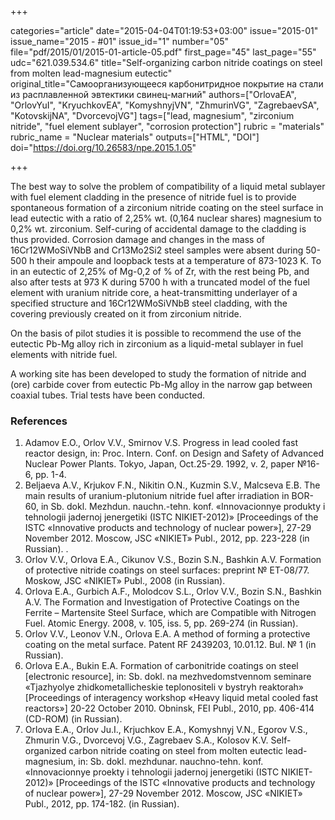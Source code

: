 +++

categories="article"
date="2015-04-04T01:19:53+03:00"
issue="2015-01"
issue_name="2015 - #01"
issue_id="1"
number="05"
file="pdf/2015/01/2015-01-article-05.pdf"
first_page="45"
last_page="55"
udc="621.039.534.6"
title="Self-organizing carbon nitride coatings on steel from molten lead-magnesium eutectic"
original_title="Самоорганизующееся карбонитридное покрытие на стали из расплавленной эвтектики свинец-магний"
authors=["OrlovaEA", "OrlovYuI", "KryuchkovEA", "KomyshnyjVN", "ZhmurinVG", "ZagrebaevSA", "KotovskijNA", "DvorcevojVG"]
tags=["lead, magnesium", "zirconium nitride", "fuel element sublayer", "corrosion protection"]
rubric = "materials"
rubric_name = "Nuclear materials"
outputs=["HTML", "DOI"]
doi="https://doi.org/10.26583/npe.2015.1.05"

+++

The best way to solve the problem of compatibility of a liquid metal sublayer with fuel element cladding in the presence of nitride fuel is to provide spontaneous formation of a zirconium nitride coating on the steel surface in lead eutectic with a ratio of 2,25% wt. (0,164 nuclear shares) magnesium to 0,2% wt. zirconium. Self-curing of accidental damage to the cladding is thus provided. Corrosion damage and changes in the mass of 16Cr12WMoSiVNbB and Cr13Mo2Si2 steel samples were absent during 50-500 h their ampoule and loopback tests at a temperature of 873-1023 K. To in an eutectic of 2,25% of Mg-0,2 of % of Zr, with the rest being Pb, and also after tests at 973 K during 5700 h with a truncated model of the fuel element with uranium nitride core, a heat-transmitting underlayer of a specified structure and 16Cr12WMoSiVNbB steel cladding, with the covering previously created on it from zirconium nitride. 

On the basis of pilot studies it is possible to recommend the use of the eutectic Pb-Mg alloy rich in zirconium as a liquid-metal sublayer in fuel elements with nitride fuel.

A working site has been developed to study the formation of nitride and (ore) carbide cover from eutectic Pb-Mg alloy in the narrow gap between coaxial tubes. Trial tests have been conducted.

### References

1. Adamov E.O., Orlov V.V., Smirnov V.S. Progress in lead cooled fast reactor design, in: Proc. Intern. Conf. on Design and Safety of Advanced Nuclear Power Plants. Tokyo, Japan, Oct.25-29. 1992, v. 2, paper №16-6, pp. 1-4.
2. Beljaeva A.V., Krjukov F.N., Nikitin O.N., Kuzmin S.V., Malcseva E.B. The main results of uranium-plutonium nitride fuel after irradiation in BOR-60, in Sb. dokl. Mezhdun. nauchn.-tehn. konf. «Innovacionnye produkty i tehnologii jadernoj jenergetiki (ISTC NIKIET-2012)» [Proceedings of the ISTC «Innovative products and technology of nuclear power»], 27-29 November 2012. Moscow, JSC «NIKIET» Publ., 2012, pp. 223-228 (in Russian). .
3. Orlov V.V., Orlova E.A., Cikunov V.S., Bozin S.N., Bashkin A.V. Formation of protective nitride coatings on steel surfaces: preprint № ET-08/77. Moskow, JSC «NIKIET» Publ., 2008 (in Russian).
4. Orlova E.A., Gurbich A.F., Molodcov S.L., Orlov V.V., Bozin S.N., Bashkin A.V. The Formation and Investigation of Protective Coatings on the Ferrite – Martensite Steel Surface, which are Compatible with Nitrogen Fuel. Atomic Energy. 2008, v. 105, iss. 5, pp. 269-274 (in Russian).
5. Orlov V.V., Leonov V.N., Orlova E.A. A method of forming a protective coating on the metal surface. Patent RF 2439203, 10.01.12. Bul. № 1 (in Russian).
6. Orlova E.A., Bukin E.A. Formation of carbonitride coatings on steel [electronic resource], in: Sb. dokl. na mezhvedomstvennom seminare «Tjazhyolye zhidkometallicheskie teplonositeli v bystryh reaktorah» [Proceedings of interagency workshop «Heavy liquid metal cooled fast reactors»] 20-22 October 2010. Obninsk, FEI Publ., 2010, pp. 406-414 (CD-ROM) (in Russian).
7. Orlova E.A., Orlov Ju.I., Krjuchkov E.A., Komyshnyj V.N., Egorov V.S., Zhmurin V.G., Dvorcevoj V.G., Zagrebaev S.A., Kolosov K.V. Self-organized carbon nitride coating on steel from molten eutectic lead-magnesium, in: Sb. dokl. mezhdunar. nauchno-tehn. konf. «Innovacionnye proekty i tehnologii jadernoj jenergetiki (ISTC NIKIET-2012)» [Proceedings of the ISTC «Innovative products and technology of nuclear power»], 27-29 November 2012. Moscow, JSC «NIKIET» Publ., 2012, pp. 174-182. (in Russian).